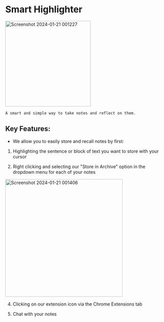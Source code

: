 # Smart Highlighter
<img width="267" alt="Screenshot 2024-01-21 001227" src="https://github.com/tqpatil/CruzHacks_2024_PGP/assets/34226808/911d6f25-f95a-461e-99ed-8619d8a9b96a">

``` A smart and simple way to take notes and reflect on them. ``` 
## Key Features:
- We allow you to easily store and recall notes by first:
1. Highlighting the sentence or block of text you want to store with your cursor
  
3. Right clicking and selecting our "Store in Archive" option in the dropdown menu for each of your notes
<img width="367" alt="Screenshot 2024-01-21 001406" src="https://github.com/tqpatil/CruzHacks_2024_PGP/assets/34226808/62c1de7c-772f-435c-a5fa-257e1606ca66">

4. Clicking on our extension icon via the Chrome Extensions tab
  
6. Chat with your notes
